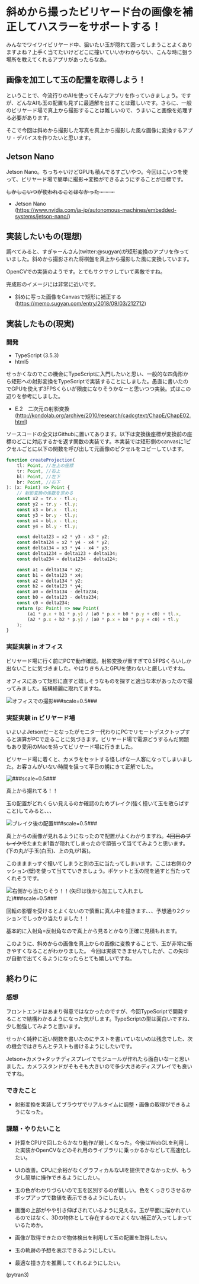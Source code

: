 # 斜めから撮ったビリヤード台の画像を補正してハスラーをサポートする！

みんなでワイワイビリヤード中、狙いたい玉が隠れて困ってしまうことよくありますよね？上手く当てたいけどどこに撞いていいかわからない、こんな時に狙う場所を教えてくれるアプリがあったらなあ。

## 画像を加工して玉の配置を取得しよう！

ということで、今流行りのAIを使ってそんなアプリを作っていきましょう。ですが、どんなAIも玉の配置も見ずに最適解を出すことは難しいです。さらに、一般のビリヤード場で真上から撮影することは難しいので、うまいこと画像を処理する必要があります。

そこで今回は斜めから撮影した写真を真上から撮影した風な画像に変換するアプリ・デバイスを作りたいと思います。

## Jetson Nano

Jetson Nano。ちっちゃいけどGPUも積んでるすごいやつ。今回はこいつを使って、ビリヤード場で簡単に撮影→変換ができるようにすることが目標です。

<s>しかしこいつが使われることはなかった・・・</s>

- Jetson Nano  
(https://www.nvidia.com/ja-jp/autonomous-machines/embedded-systems/jetson-nano/)

## 実装したいもの(理想)

調べてみると、すぎゃーんさん(twitter:@sugyan)が矩形変換のアプリを作っていました。斜めから撮影された将棋盤を真上から撮影した風に変換しています。

OpenCVでの実装のようです。とてもサクサクしていて素敵ですね。

完成形のイメージには非常に近いです。

- 斜めに写った画像をCanvasで矩形に補正する  
(https://memo.sugyan.com/entry/2018/09/03/212712)

## 実装したもの(現実)

### 開発
+ TypeScript (3.5.3)
+ html5

せっかくなのでこの機会にTypeScriptに入門したいと思い、一般的な四角形から矩形への射影変換をTypeScriptで実装することにしました。愚直に書いたのでGPUを使えず3FPSくらいが限度になりそうかなーと思いつつ実装。式はこの辺りを参考にしました。

- E.2　二次元の射影変換
(http://kondolab.org/archive/2010/research/cadcgtext/ChapE/ChapE02.html)

ソースコードの全文はGithubに置いてあります。以下は変換後座標が変換前の座標のどこに対応するかを返す関数の実装です。本実装では矩形側のcanvasに1ピクセルごとに以下の関数を呼び出して元画像のピクセルをコピーしています。  

```typescript
function createProjection(
    tl: Point, //左上の座標
    tr: Point, //右上
    bl: Point, //左下
    br: Point, //右下
): (x: Point) => Point {
    // 射影変換の係数を求める
    const x2 = tr.x - tl.x;
    const y2 = tr.y - tl.y;
    const x3 = br.x - tl.x;
    const y3 = br.y - tl.y;
    const x4 = bl.x - tl.x;
    const y4 = bl.y - tl.y;

    const delta123 = x2 * y3 - x3 * y2;
    const delta124 = x2 * y4 - x4 * y2;
    const delta134 = x3 * y4 - x4 * y3;
    const delta1234 = delta123 + delta134;
    const delta234 = delta1234 - delta124;

    const a1 = delta134 * x2;
    const b1 = delta123 * x4;
    const a2 = delta134 * y2;
    const b2 = delta123 * y4;
    const a0 = delta134 - delta234;
    const b0 = delta123 - delta234;
    const c0 = delta234;
    return (p: Point) => new Point(
        (a1 * p.x + b1 * p.y) / (a0 * p.x + b0 * p.y + c0) + tl.x,
        (a2 * p.x + b2 * p.y) / (a0 * p.x + b0 * p.y + c0) + tl.y
    );
}
```

### 実証実験 in オフィス

ビリヤード場に行く前にPCで動作確認。射影変換が重すぎて0.5FPSくらいしか出ないことに気づきました。やはりきちんとGPUを使わないと厳しいですね。

オフィスにあって矩形に直すと嬉しそうなものを探すと適当な本があったので撮ってみました。結構綺麗に取れてますね。

![オフィスでの撮影###scale=0.5###](../images/chapter01_prml.png)

### 実証実験 in ビリヤード場

いよいよJetsonだーとなったがモニター代わりにPCでリモートデスクトップすると演算がPCで走ることに気づきます。ビリヤード場で電源どうするんだ問題もあり愛用のMacを持ってビリヤード場に行きました。

ビリヤード場に着くと、カメラをセットする怪しげな一人客になってしまいました。お客さんがいない時間を狙って平日の朝にきて正解でした。

![###scale=0.5###](../images/chapter01_rack.png)

真上から撮れてる！！

玉の配置がどれくらい見えるのか確認のためブレイク(強く撞いて玉を散らばすこと)してみると、、、

![ブレイク後の配置###scale=0.5###](../images/chapter01_break.png)

真上からの画像が見れるようになったので配置がよくわかりますね。<s>4回目のブレイクで</s>たまたま1番が隠れてしまったので頑張って当ててみようと思います。(下の丸が手玉(白玉)、上の丸が1番)。

このまままっすぐ撞いてしまうと別の玉に当たってしまいます。ここは右側のクッション(壁)を使って当てていきましょう。ポケットと玉の間を通すと当たってくれそうです。

![右側から当たりそう！！(矢印は後から加工して入れました)###scale=0.5###](../images/chapter01_thinking.png)

回転の影響を受けるとよくないので慎重に真ん中を撞きます、、、予想通り2クッションでしっかり当たりました！！  

基本的に入射角=反射角なので真上から見るとかなり正確に見積もれます。  

このように、斜めからの画像を真上からの画像に変換することで、玉が非常に衝きやすくなることがわかりました。
今回は実装できませんでしたが、この矢印が自動で出てくるようになったらとても嬉しいですね。 

## 終わりに
### 感想
フロントエンドはあまり得意ではなかったのですが、今回TypeScriptで開発することで結構わかるようになった気がします。TypeScriptの型は面白いですね、少し勉強してみようと思います。

せっかく純粋に近い関数を書いたのにテストを書いていないのは残念でした、次の機会ではきちんとテストも書けるようにしたいです。  

Jetson+カメラ+タッチディスプレイでモジュールが作れたら面白いなーと思いました。カメラスタンドがそもそも大きいので多少大きめディスプレイでも良いですね。

### できたこと

  + 射影変換を実装してブラウザでリアルタイムに調整・画像の取得ができるようになった。

### 課題・やりたいこと

  + 計算をCPUで回したらかなり動作が厳しくなった。今後はWebGLを利用した実装かOpenCVなどのそれ用のライブラリに乗っかるかなどして高速化したい。

  + UIの改善。CPUに余裕がなくグラフィカルなUIを提供できなかったが、もう少し簡単に操作できるようにしたい。

  + 玉の色がわかりづらいので玉を区別するのが難しい。色をくっきりさせるかポップアップで数値を表示できるようにしたい。

  + 画面の上部がやや引き伸ばされているように見える。玉が平面に描かれているのではなく、3Dの物体として存在するのでよくない補正が入ってしまっているためか。

  + 画像が取得できたので物体検出を利用して玉の配置を取得したい。

  + 玉の軌跡の予想を表示できるようにしたい。

  + 最適な撞き方を推薦してくれるようにしたい。

(pytran3)